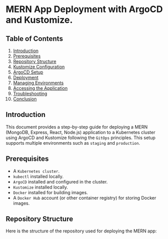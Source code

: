 # MERN App Deployment with ArgoCD and Kustomize.

## Table of Contents
1. [Introduction](#introduction)
2. [Prerequisites](#prerequisites)
3. [Repository Structure](#repository-structure)
4. [Kustomize Configuration](#kustomize-configuration)
5. [ArgoCD Setup](#argocd-setup)
6. [Deployment](#deployment)
7. [Managing Environments](#managing-environments)
8. [Accessing the Application](#accessing-the-application)
9. [Troubleshooting](#troubleshooting)
10. [Conclusion](#conclusion)

## Introduction
This document provides a step-by-step guide for deploying a MERN (MongoDB, Express, React, Node.js) application to a Kubernetes cluster using ArgoCD and Kustomize following the `GitOps` principles. This setup supports multiple environments such as `staging` and `production`.

## Prerequisites
- A `Kubernetes cluster`.
- `kubectl` installed locally.
- `ArgoCD` installed and configured in the cluster.
- `Kustomize` installed locally.
- `Docker` installed for building images.
- A `Docker Hub` account (or other container registry) for storing Docker images.

## Repository Structure
Here is the structure of the repository used for deploying the MERN app:

